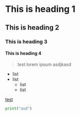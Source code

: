 # This is heading 1
## This is heading 2
### This is heading 3
#### This is heading 4

> test lorem ipsum
asdjkasd

- list
- list
  - list
  - list

[test](https://yandex.ru)



```python
print("asd")
```